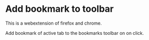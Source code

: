 
# Add bookmark to toolbar

This is a webextension of firefox and chrome.

Add bookmark of active tab to the bookmarks toolbar on on click.


